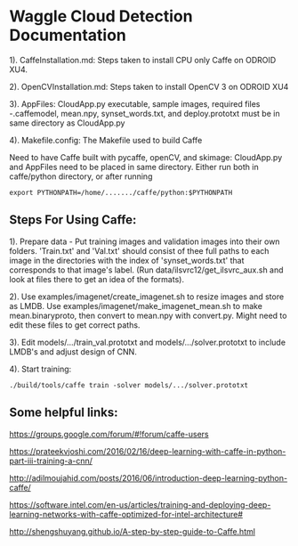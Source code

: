 Waggle Cloud Detection Documentation
====================================

1). CaffeInstallation.md:       Steps taken to install CPU only Caffe on ODROID XU4.

2). OpenCVInstallation.md:      Steps taken to install OpenCV 3 on ODROID XU4

3). AppFiles:                   CloudApp.py executable, sample images, required files
        -.caffemodel, mean.npy, synset_words.txt, and deploy.prototxt must be in same directory as CloudApp.py

4). Makefile.config:       The Makefile used to build Caffe


Need to have Caffe built with pycaffe, openCV, and skimage:
CloudApp.py and AppFiles need to be placed in same directory.
Either run both in caffe/python directory, or after running

```
export PYTHONPATH=/home/......./caffe/python:$PYTHONPATH
```

Steps For Using Caffe:
----------------------
1). Prepare data - Put training images and validation images into their own folders. 'Train.txt' and 'Val.txt' should consist
    of thee full paths to each image in the directories with the index of 'synset_words.txt' that corresponds to that image's
    label. (Run data/ilsvrc12/get_ilsvrc_aux.sh and look at files there to get an idea of the formats).

2). Use examples/imagenet/create_imagenet.sh to resize images and store as LMDB. Use examples/imagenet/make_imagenet_mean.sh
    to make mean.binaryproto, then convert to mean.npy with convert.py. Might need to edit these files to get correct paths.

3). Edit models/.../train_val.prototxt and models/.../solver.prototxt to include LMDB's and adjust design of CNN.

4). Start training:
```
./build/tools/caffe train -solver models/.../solver.prototxt
```

Some helpful links:
-------------------
https://groups.google.com/forum/#!forum/caffe-users

https://prateekvjoshi.com/2016/02/16/deep-learning-with-caffe-in-python-part-iii-training-a-cnn/

http://adilmoujahid.com/posts/2016/06/introduction-deep-learning-python-caffe/

https://software.intel.com/en-us/articles/training-and-deploying-deep-learning-networks-with-caffe-optimized-for-intel-architecture#

http://shengshuyang.github.io/A-step-by-step-guide-to-Caffe.html
